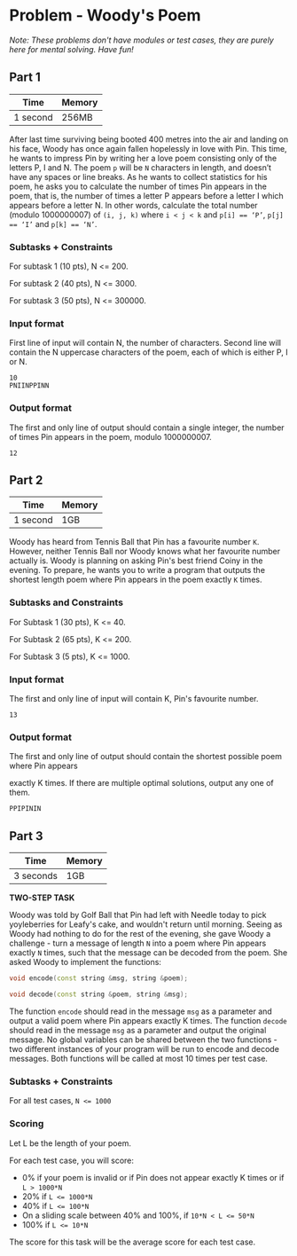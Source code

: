 # Problem - Woody's Poem

*Note: These problems don't have modules or test cases, they are purely here for mental solving. Have fun!*

## Part 1

| Time | Memory |
| --- | --- |
| 1 second | 256MB |

After last time surviving being booted 400 metres into the air and landing on his face, Woody has once again fallen hopelessly in love with Pin. This time, he wants to impress Pin by writing her a love poem consisting only of the letters P, I and N. The poem `p` will be `N` characters in length, and doesn’t have any spaces or line breaks. As he wants to collect statistics for his poem, he asks you to calculate the number of times Pin appears in the poem, that is, the number of times a letter P appears before a letter I which appears before a letter N. In other words, calculate the total number (modulo 1000000007) of `(i, j, k)` where `i < j < k` and `p[i] == ‘P’`, `p[j] == ‘I’` and `p[k] == ‘N’`.

### Subtasks + Constraints

For subtask 1 (10 pts), N <= 200.

For subtask 2 (40 pts), N <= 3000.

For subtask 3 (50 pts), N <= 300000.

### Input format

First line of input will contain N, the number of characters. Second line will contain the N uppercase characters of the poem, each of which is either P, I or N.

```
10
PNIINPPINN
```

### Output format

The first and only line of output should contain a single integer, the number of times Pin appears in the poem, modulo 1000000007.

```
12
```

## Part 2

| Time | Memory |
| --- | --- |
| 1 second | 1GB |

Woody has heard from Tennis Ball that Pin has a favourite number `K`. However, neither Tennis Ball nor Woody knows what her favourite number actually is. Woody is planning on asking Pin's best friend Coiny in the evening. To prepare, he wants you to write a program that outputs the shortest length poem where Pin appears in the poem exactly `K` times.

### Subtasks and Constraints

For Subtask 1 (30 pts), K <= 40.

For Subtask 2 (65 pts), K <= 200.

For Subtask 3 (5 pts), K <= 1000.

### Input format

The first and only line of input will contain K, Pin's favourite number.

```
13
```

### Output format

The first and only line of output should contain the shortest possible poem where Pin appears 

exactly K times. If there are multiple optimal solutions, output any one of them.

```
PPIPININ
```

## Part 3

| Time | Memory |
| --- | --- |
| 3 seconds | 1GB |

**TWO-STEP TASK**

Woody was told by Golf Ball that Pin had left with Needle today to pick yoyleberries for Leafy's cake, and wouldn't return until morning. Seeing as Woody had nothing to do for the rest of the evening, she gave Woody a challenge - turn a message of length `N` into a poem where Pin appears exactly `N` times, such that the message can be decoded from the poem. She asked Woody to implement the functions:

```cpp
void encode(const string &msg, string &poem);

void decode(const string &poem, string &msg);
```

The function `encode` should read in the message `msg` as a parameter and output a valid poem where Pin appears exactly K times. The function `decode` should read in the message `msg` as a parameter and output the original message. No global variables can be shared between the two functions - two different instances of your program will be run to encode and decode messages. Both functions will be called at most 10 times per test case.

### Subtasks + Constraints

For all test cases, `N <= 1000`

### Scoring

Let L be the length of your poem. 

For each test case, you will score:

- 0% if your poem is invalid or if Pin does not appear exactly K times or if `L > 1000*N`
- 20% if `L <= 1000*N`
- 40% if `L <= 100*N`
- On a sliding scale between 40% and 100%, if `10*N < L <= 50*N`
- 100% if `L <= 10*N`

The score for this task will be the average score for each test case.


